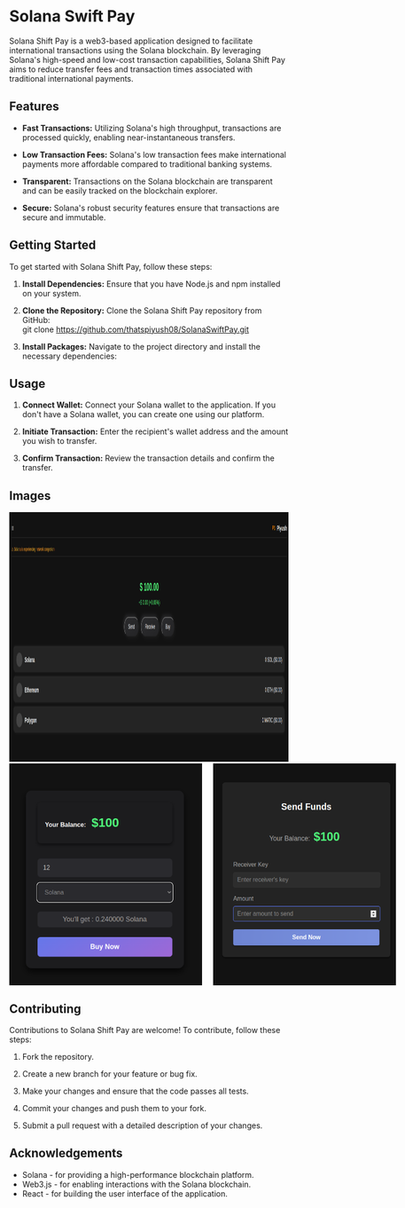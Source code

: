 # Solana Swift Pay

Solana Shift Pay is a web3-based application designed to facilitate international transactions using the Solana blockchain. By leveraging Solana's high-speed and low-cost transaction capabilities, Solana Shift Pay aims to reduce transfer fees and transaction times associated with traditional international payments.

## Features

- **Fast Transactions:** Utilizing Solana's high throughput, transactions are processed quickly, enabling near-instantaneous transfers.
  
- **Low Transaction Fees:** Solana's low transaction fees make international payments more affordable compared to traditional banking systems.
  
- **Transparent:** Transactions on the Solana blockchain are transparent and can be easily tracked on the blockchain explorer.
  
- **Secure:** Solana's robust security features ensure that transactions are secure and immutable.

## Getting Started

To get started with Solana Shift Pay, follow these steps:

1. **Install Dependencies:** Ensure that you have Node.js and npm installed on your system.

2. **Clone the Repository:** Clone the Solana Shift Pay repository from GitHub:<br/> git clone https://github.com/thatspiyush08/SolanaSwiftPay.git

3. **Install Packages:** Navigate to the project directory and install the necessary dependencies:

## Usage

1. **Connect Wallet:** Connect your Solana wallet to the application. If you don't have a Solana wallet, you can create one using our platform.

2. **Initiate Transaction:** Enter the recipient's wallet address and the amount you wish to transfer.

3. **Confirm Transaction:** Review the transaction details and confirm the transfer.

## Images

<img src="frontend/src/assets/Home.png" width="800" height="450">

<div style="display: flex;">
    <img src="frontend/src/assets/Buy.png" width="400" height="400" style="margin-right: 20px;">
    <img src="frontend/src/assets/Send.png" width="330" height="400">
</div>


## Contributing

Contributions to Solana Shift Pay are welcome! To contribute, follow these steps:

1. Fork the repository.

2. Create a new branch for your feature or bug fix.

3. Make your changes and ensure that the code passes all tests.

4. Commit your changes and push them to your fork.

5. Submit a pull request with a detailed description of your changes.


## Acknowledgements

- Solana - for providing a high-performance blockchain platform.
- Web3.js - for enabling interactions with the Solana blockchain.
- React - for building the user interface of the application.




